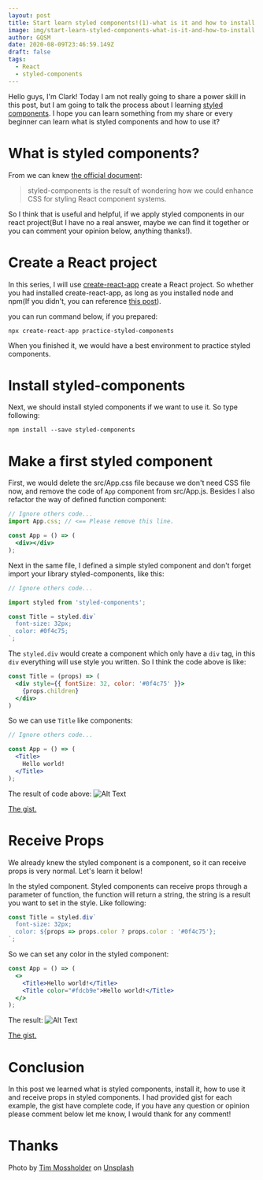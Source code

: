 ```yaml
---
layout: post
title: Start learn styled components!(1)-what is it and how to install and use?
image: img/start-learn-styled-components-what-is-it-and-how-to-install.jpg
author: GQSM
date: 2020-08-09T23:46:59.149Z
draft: false
tags: 
  - React
  - styled-components
---
```


Hello guys, I'm Clark! Today I am not really going to share a power skill in this post, but I am going to talk the process about I learning [styled components](https://styled-components.com/). I hope you can learn something from my share or every beginner can learn what is styled components and how to use it?

# What is styled components?

From we can knew [the official document](https://styled-components.com/docs/basics):

> styled-components is the result of wondering how we could enhance CSS for styling React component systems.

So I think that is useful and helpful, if we apply styled components in our react project(But I have no a real answer, maybe we can find it together or you can comment your opinion below, anything thanks!).

# Create a React project

In this series, I will use [create-react-app](https://github.com/facebook/create-react-app) create a React project. So whether you had installed create-react-app, as long as you installed node and npm(If you didn't, you can reference [this post](https://ms314006.github.io/how-to-install-npm-through-NVM-node-version-manager/)).

you can run command below, if you prepared:

```
npx create-react-app practice-styled-components
```

When you finished it, we would have a best environment to practice styled components.

# Install styled-components

Next, we should install styled components if we want to use it. So type following:

```
npm install --save styled-components
```

# Make a first styled component

First, we would delete the src/App.css file because we don't need CSS file now, and remove the code of `App` component from src/App.js. Besides I also refactor the way of defined function component:

```jsx
// Ignore others code...
import App.css; // <== Please remove this line.

const App = () => (
  <div></div>
);
```

Next in the same file, I defined a simple styled component and don't forget import your library styled-components, like this:

```jsx
// Ignore others code...

import styled from 'styled-components';

const Title = styled.div`
  font-size: 32px;
  color: #0f4c75;
`;
```

The `styled.div` would create a component which only have a `div` tag, in this `div` everything will use style you written. So I think the code above is like:

```jsx
const Title = (props) => (
  <div style={{ fontSize: 32, color: '#0f4c75' }}>
    {props.children}
  </div>
)
```

So we can use `Title` like components:

```jsx
// Ignore others code...

const App = () => (
  <Title>
    Hello world!
  </Title>
);
```

The result of code above:
![Alt Text](https://dev-to-uploads.s3.amazonaws.com/i/sza38wi7gboaqdrze9ca.png)

[The gist.](https://gist.github.com/ms314006/5c9a57377fa0c277a1ea5dbf3fb755ee.js)

# Receive Props

We already knew the styled component is a component, so it can receive props is very normal. Let's learn it below!

In the styled component. Styled components can receive props through a parameter of function, the function will return a string, the string is a result you want to set in the style. Like following:

```jsx
const Title = styled.div`
  font-size: 32px;
  color: ${props => props.color ? props.color : '#0f4c75'};
`;
```

So we can set any color in the styled component:
```jsx
const App = () => (
  <>
    <Title>Hello world!</Title>
    <Title color="#fdcb9e">Hello world!</Title>
  </>
);
```

The result:
![Alt Text](https://dev-to-uploads.s3.amazonaws.com/i/btiegfh45vpfbqh6s7cr.png)

[The gist.](https://gist.github.com/ms314006/526130e5bcb26c6715e87845bb6e26f2.js)

# Conclusion
In this post we learned what is styled components, install it, how to use it and receive props in styled components. I had provided gist for each example, the gist have complete code, if you have any question or opinion please comment below let me know, I would thank for any comment!

# Thanks

<span>Photo by <a href="https://unsplash.com/@timmossholder?utm_source=unsplash&amp;utm_medium=referral&amp;utm_content=creditCopyText">Tim Mossholder</a> on <a href="https://unsplash.com/s/photos/spray-paint?utm_source=unsplash&amp;utm_medium=referral&amp;utm_content=creditCopyText">Unsplash</a></span>
